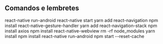 ## Comandos e lembretes

react-native run-android
react-native start
yarn add react-navigation
npm install react-native-gesture-handler
yarn add react-navigation-stack
npm install axios
npm install react-native-webview
rm -rf node_modules
yarn install
npm install
react-native run-android
npm start --reset-cache